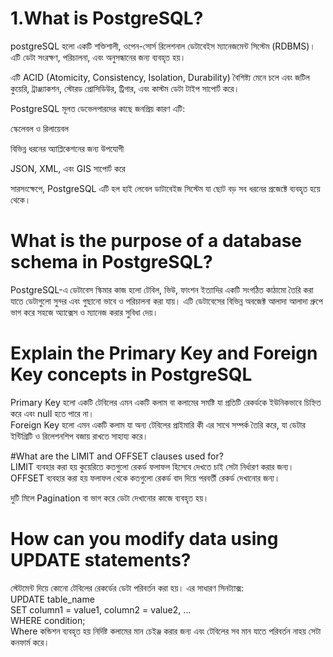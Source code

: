 # 1.What is PostgreSQL?<br>
postgreSQL হলো একটি শক্তিশালী, ওপেন-সোর্স রিলেশনাল ডেটাবেইস ম্যানেজমেন্ট সিস্টেম (RDBMS)। এটি ডেটা সংরক্ষণ, পরিচালনা, এবং অনুসন্ধানের জন্য ব্যবহৃত হয়।

এটি ACID (Atomicity, Consistency, Isolation, Durability) বৈশিষ্ট্য মেনে চলে এবং জটিল কুয়েরি, ট্রাঞ্জ্যাকশন, স্টোরড প্রোসিডিউর, ট্রিগার, এবং কাস্টম ডেটা টাইপ সাপোর্ট করে।<br>

PostgreSQL মূলত ডেভেলপারদের কাছে জনপ্রিয় কারণ এটি:<br>

স্কেলেবল ও রিলায়েবল<br>

বিভিন্ন ধরনের অ্যাপ্লিকেশনের জন্য উপযোগী<br>

JSON, XML, এবং GIS  সাপোর্ট করে<br>

সারসংক্ষেপে, PostgreSQL এটি হল হাই লেবেল ডাটাবেইজ সিস্টেম যা ছোট বড় সব ধরনের প্রজেক্টে ব্যবহৃত হয়ে থেকে।

# What is the purpose of a database schema in PostgreSQL?
PostgreSQL-এ ডেটাবেস স্কিমার কাজ হলো টেবিল, ভিউ, ফাংশন ইত্যাদির একটি সংগঠিত কাঠামো তৈরি করা যাতে ডেটাগুলো সুন্দর এবং গুছানো ভাবে ও পরিচালনা করা যায়। এটি ডেটাবেসের বিভিন্ন অবজেক্ট আলাদা আলাদা গ্রুপে ভাগ করে সহজে অ্যাক্সেস ও ম্যানেজ করার সুবিধা দেয়।<br>

# Explain the Primary Key and Foreign Key concepts in PostgreSQL<br>

Primary Key হলো একটি টেবিলের এমন একটি কলাম বা কলামের সমষ্টি যা প্রতিটি রেকর্ডকে ইউনিকভাবে চিহ্নিত করে এবং null হতে পারে না।<br>
Foreign Key হলো এমন একটি কলাম যা অন্য টেবিলের প্রাইমারি কী এর সাথে সম্পর্ক তৈরি করে, যা ডেটার ইন্টিগ্রিটি ও রিলেশনশিপ বজায় রাখতে সাহায্য করে।<br>

#What are the LIMIT and OFFSET clauses used for?<br>
LIMIT ব্যবহার করা হয় কুয়েরিতে কতগুলো রেকর্ড ফলাফল হিসেবে দেখতে চাই সেটা নির্ধারণ করার জন্য।
OFFSET ব্যবহার করা হয় ফলাফল থেকে কতগুলো রেকর্ড বাদ দিয়ে পরবর্তী রেকর্ড দেখানোর জন্য।

দুটি মিলে Pagination বা ভাগ করে ডেটা দেখানোর কাজে ব্যবহৃত হয়।<br>

# How can you modify data using UPDATE statements?<br>
স্টেটমেন্ট দিয়ে কোনো টেবিলের রেকর্ডের ডেটা পরিবর্তন করা হয়। এর সাধারণ সিনট্যাক্স:<br>
UPDATE table_name<br>
SET column1 = value1, column2 = value2, ...<br>
WHERE condition;<br>
Where কন্ডিশন ব্যবহৃত হয় নির্দিষ্ট কলামের মান চেইঞ্জ করার জন্য এবং টেবিলের সব মান যাতে পরিবর্তন নাহয় সেটা কনফার্ম করে।





